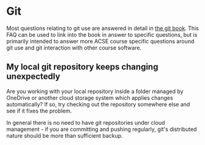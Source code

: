 # Git

Most questions relating to git use are answered in detail in
[the git book](https://git-scm.com/book/en/v2). This FAQ can
be used to link into the book in answer to specific questions, 
but is primarily intended to answer more ACSE course specific
questions around git use and git interaction with other course
software.

## My local git repository keeps changing unexpectedly

Are you working with your local repository inside a folder
managed by OneDrive or another cloud storage system which
applies changes automatically? If so, try checking out the
repository somewhere else and see if it fixes the problem.

In general there is no need to have git repositories under
cloud management - if you are committing and pushing regularly,
git's distributed nature should be more than sufficient backup.
